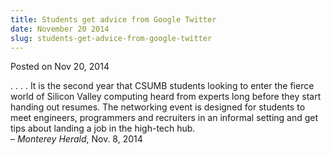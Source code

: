 ```yaml
---
title: Students get advice from Google Twitter
date: November 20 2014
slug: students-get-advice-from-google-twitter
---
```


 



<span class="date">Posted on Nov 20, 2014    </span>
<p>. . . . It is the second year that CSUMB students looking to
enter the fierce world of Silicon Valley computing heard from
experts long before they start handing out resumes. The networking
event is designed for students to meet engineers, programmers and
recruiters in an informal setting and get tips about landing a job
in the high-tech hub.<br>
&#x2013; <em>Monterey Herald</em>, Nov. 8, 2014</br></p>





```
